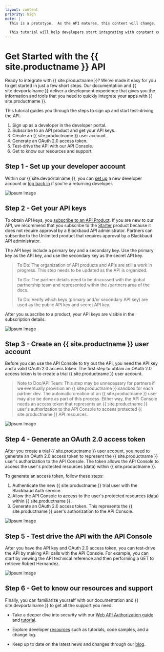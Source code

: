 ```yaml
---
layout: content
priority: high
note: |
  This is a prototype.  As the API matures, this content will change. 
  
  This tutorial will help developers start integrating with constant contact. It will make it easy to get started in a few steps. It will guide users through the Azure API management platform, including setting up a developer account, logging in, getting API keys, starting the integration, using the technical reference and API console, orienting the user to the developer guides, authentication, tutorials, support and resources. 
---
```


# Get Started with the {{ site.productname }} API #

Ready to integrate with {{ site.productname }}? We've made it easy for you to get started in just a few short steps. Our documentation and {{ site.devportalname }} deliver a development experience that gives you the information and tools that you need to quickly integrate your apps with {{ site.productname }}.  

This tutorial guides you through the steps to sign up and start test-driving the API.

1. Sign up as a developer in the developer portal.
2. Subscribe to an API product and get your API keys.
3. Create an {{ site.productname }} user account.
4. Generate an OAuth 2.0 access token.
5. Test-drive the API with our API Console.
6. Get to know our resources and support.

## Step 1 - Set up your developer account ##
Within our {{ site.devportalname }}, you can [set up] a new developer account or [log back in] if you're a returning developer.

![Ipsum Image][ipsum-image-00]


## Step 2 - Get your API keys ##
To obtain API keys, you [subscribe to an API Product]. If you are new to our API, we recommend that you subscribe to the [Starter] product because it does not require approval by a Blackbaud API administrator. Partners can subscribe to the Unlimited product that requires approval by a Blackbaud API administrator.  

<p class="alert alert-info">The API keys include a primary key and a secondary key. Use the primary key as the API key, and use the secondary key as the secret API key.</p>

> To Do: The organization of API products and APIs are still a work in progress. This step needs to be updated as the API is organized.
>
> To Do: The partner details need to be discussed with the global partnership team and represented within the /partners area of the docs.
>
> To Do: Verify which keys (primary and/or secondary API key) are used as the public API key and secret API key.
 
 After you subscribe to a product, your API keys are visible in the subscription details.

![Ipsum Image][ipsum-image-01]

## Step 3 - Create an {{ site.productname }} user account  ##
Before you can use the API Console to try out the API, you need the API key and a valid OAuth 2.0 access token. The first step to obtain an OAuth 2.0 access token is to create a trial {{ site.productname }} user account.

> Note to Doc/API Team: This step may be unnecessary for partners if we eventually provision an {{ site.productname }} sandbox for each partner dev. The automatic creation of an {{ site.productname }} user may also be done as part of this process. Either way, the API Console needs an access token that represents an {{ site.productname }} user's authorization to the API Console to access protected {{ site.productname }} API resources.

![Ipsum Image][ipsum-image-00]

## Step 4 - Generate an OAuth 2.0 access token  ##
After you create a trial {{ site.productname }} user account, you need to generate an OAuth 2.0 access token to represent the {{ site.productname }} user's authorization to the API Console. The token allows the API Console to access the user's protected resources (data) within {{ site.productname }}.

To generate an access token, follow these steps:

1. Authenticate the new {{ site.productname }} trial user with the Blackbaud Auth service.
2. Allow the API Console to access to the user's protected resources (data) within {{ site.productname }}.
3. Generate an OAuth 2.0 access token. This represents the {{ site.productname }} user's authorization to the API Console.  

![Ipsum Image][ipsum-image-00]

## Step 5 - Test drive the API with the API Console ##
After you have the API key and OAuth 2.0 access token, you can test-drive the API by making API calls with the API Console. For example, you can start by viewing the API technical reference and then performing a GET to retrieve Robert Hernandez. 

![Ipsum Image][ipsum-image-00]

## Step 6 - Get to know our resources and support
Finally, you can familiarize yourself with our documentation and {{ site.devportalname }} to get all the support you need.  

- Take a deeper dive into security with our <a href="{{ '/guide/#web-api-authorization' | prepend: site.baseurl }}">Web API Authorization guide</a> and <a href="{{ '/tutorials/auth/' | prepend: site.baseurl }}">tutorial</a>.

- Explore developer <a href="{{ '/resources/' | prepend: site.baseurl }}">resources</a> such as tutorials, code samples, and a change log.

- Keep up to date on the latest news and changes through our <a href="{{ site.communityblogurl }}">blog</a>. 


[ipsum-image-00]: holder.js/800x300
[ipsum-image-01]: holder.js/800x800
[ipsum-image-02]: holder.js/800x200
[set up]: https://bbbobbyearl.portal.azure-api.net/
[log back in]: https://bbbobbyearl.portal.azure-api.net/signin
[subscribe to an API Product]: https://bbbobbyearl.portal.azure-api.net/products
[Starter]: https://bbbobbyearl.portal.azure-api.net/Products/5485eb288f29c10414060001